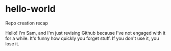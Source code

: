 # hello-world
Repo creation recap

Hello! I'm Sam, and I'm just revising Github because I've not engaged with it for a while. It's funny how quickly you forget stuff. If you don't use it, you lose it.
